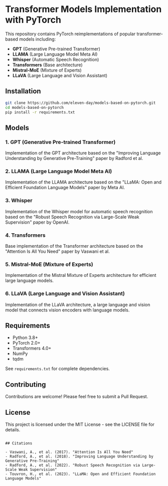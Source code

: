 # Transformer Models Implementation with PyTorch

This repository contains PyTorch reimplementations of popular transformer-based models including:

- **GPT** (Generative Pre-trained Transformer)
- **LLAMA** (Large Language Model Meta AI)
- **Whisper** (Automatic Speech Recognition)
- **Transformers** (Base architecture)
- **Mistral-MoE** (Mixture of Experts)
- **LLaVA** (Large Language and Vision Assistant)


## Installation

```bash
git clone https://github.com/eleven-day/models-based-on-pytorch.git
cd models-based-on-pytorch
pip install -r requirements.txt
```

## Models

### 1. GPT (Generative Pre-trained Transformer)
Implementation of the GPT architecture based on the "Improving Language Understanding by Generative Pre-Training" paper by Radford et al.

### 2. LLAMA (Large Language Model Meta AI)
Implementation of the LLAMA architecture based on the "LLaMA: Open and Efficient Foundation Language Models" paper by Meta AI.

### 3. Whisper
Implementation of the Whisper model for automatic speech recognition based on the "Robust Speech Recognition via Large-Scale Weak Supervision" paper by OpenAI.

### 4. Transformers
Base implementation of the Transformer architecture based on the "Attention Is All You Need" paper by Vaswani et al.

### 5. Mistral-MoE (Mixture of Experts)
Implementation of the Mistral Mixture of Experts architecture for efficient large language models.

### 6. LLaVA (Large Language and Vision Assistant)
Implementation of the LLaVA architecture, a large language and vision model that connects vision encoders with language models.

## Requirements

- Python 3.8+
- PyTorch 2.0+
- Transformers 4.0+
- NumPy
- tqdm

See `requirements.txt` for complete dependencies.

## Contributing

Contributions are welcome! Please feel free to submit a Pull Request.

## License

This project is licensed under the MIT License - see the LICENSE file for details.
```

## Citations

- Vaswani, A., et al. (2017). "Attention Is All You Need"
- Radford, A., et al. (2018). "Improving Language Understanding by Generative Pre-Training"
- Radford, A., et al. (2022). "Robust Speech Recognition via Large-Scale Weak Supervision"
- Touvron, H., et al. (2023). "LLaMA: Open and Efficient Foundation Language Models"
